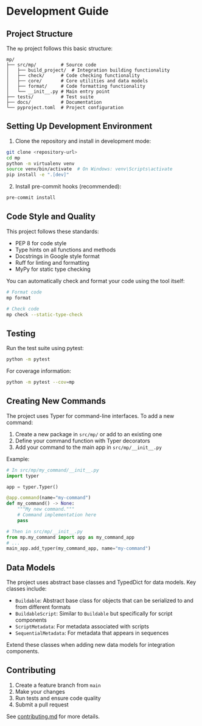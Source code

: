 # Development Guide

## Project Structure

The `mp` project follows this basic structure:

```
mp/
├── src/mp/         # Source code
│   ├── build_project/  # Integration building functionality
│   ├── check/      # Code checking functionality
│   ├── core/       # Core utilities and data models
│   ├── format/     # Code formatting functionality
│   └── __init__.py # Main entry point
├── tests/          # Test suite
├── docs/           # Documentation
└── pyproject.toml  # Project configuration
```

## Setting Up Development Environment

1. Clone the repository and install in development mode:

```bash
git clone <repository-url>
cd mp
python -m virtualenv venv
source venv/bin/activate  # On Windows: venv\Scripts\activate
pip install -e ".[dev]"
```

2. Install pre-commit hooks (recommended):

```bash
pre-commit install
```

## Code Style and Quality

This project follows these standards:

- PEP 8 for code style
- Type hints on all functions and methods
- Docstrings in Google style format
- Ruff for linting and formatting
- MyPy for static type checking

You can automatically check and format your code using the tool itself:

```bash
# Format code
mp format

# Check code
mp check --static-type-check
```

## Testing

Run the test suite using pytest:

```bash
python -m pytest
```

For coverage information:

```bash
python -m pytest --cov=mp
```

## Creating New Commands

The project uses Typer for command-line interfaces. To add a new command:

1. Create a new package in `src/mp/` or add to an existing one
2. Define your command function with Typer decorators
3. Add your command to the main app in `src/mp/__init__.py`

Example:

```python
# In src/mp/my_command/__init__.py
import typer

app = typer.Typer()

@app.command(name="my-command")
def my_command() -> None:
    """My new command."""
    # Command implementation here
    pass

# Then in src/mp/__init__.py
from mp.my_command import app as my_command_app
# ...
main_app.add_typer(my_command_app, name="my-command")
```

## Data Models

The project uses abstract base classes and TypedDict for data models. Key classes include:

- `Buildable`: Abstract base class for objects that can be serialized to and from different formats
- `BuildableScript`: Similar to `Buildable` but specifically for script components
- `ScriptMetadata`: For metadata associated with scripts
- `SequentialMetadata`: For metadata that appears in sequences

Extend these classes when adding new data models for integration components.

## Contributing

1. Create a feature branch from `main`
2. Make your changes
3. Run tests and ensure code quality
4. Submit a pull request

See [contributing.md](../CONTRIBUTING.md) for more details.
